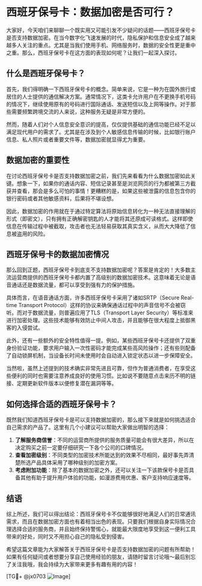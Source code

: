 # 西班牙保号卡：数据加密是否可行？

大家好，今天咱们来聊聊一个既实用又可能引发不少疑问的话题——西班牙保号卡是否支持数据加密。在当今数字化飞速发展的时代，隐私保护和信息安全成了越来越多人关注的重点。尤其是当我们使用手机、网络服务时，数据的安全性更是重中之重。那么，西班牙保号卡在这方面的表现如何呢？让我们一起深入探讨。

## 什么是西班牙保号卡？

首先，我们得明确一下西班牙保号卡的概念。简单来说，它是一种为在国外旅行或居住的人士提供的通信解决方案。通常情况下，这类卡允许用户在不更换手机号码的情况下，继续使用原有的号码进行国际通话、发送短信以及上网等操作。对于那些需要频繁跨境交流的人来说，这种服务无疑是非常方便的。

然而，随着人们对个人信息安全意识的提高，仅仅提供基础的通信功能已经不足以满足现代用户的需求了。尤其是在涉及到个人敏感信息传输的时候，比如银行账户信息、私人照片或者重要文件等，数据加密就显得尤为重要。

## 数据加密的重要性

在讨论西班牙保号卡是否支持数据加密之前，我们先来看看为什么数据加密如此关键。想象一下，如果你的通话内容、短信记录甚至是浏览网页的行为都被第三方截获并查看，那会是多么可怕的事情！更糟糕的是，如果这些被泄露的信息包含你的银行密码或者其他敏感资料，后果将不堪设想。

因此，数据加密的作用就在于通过特定算法将原始信息转化为一种无法直接理解的形式（即密文），只有拥有正确解密钥匙的人才能将其还原成可读格式。这样即使信息在传输过程中被截取，攻击者也无法轻易获取其真实含义，从而大大降低了信息被盗用的风险。

## 西班牙保号卡的数据加密情况

那么回到正题，西班牙保号卡到底支不支持数据加密呢？答案是肯定的！大多数主流运营商提供的西班牙保号卡都内置了高级别的数据加密技术。这意味着无论是语音通话还是数据流量，都可以享受到强有力的保护措施。

具体而言，在语音通话方面，许多西班牙保号卡采用了诸如SRTP（Secure Real-time Transport Protocol）这样的协议来确保通话过程中的声音信号不会被窃听。而对于数据流量，则普遍应用了TLS（Transport Layer Security）等标准来进行加密处理。这些技术能够有效防止中间人攻击，并且能够在很大程度上抵御黑客的入侵尝试。

此外，还有一些额外的安全特性值得一提。例如，某些西班牙保号卡还提供了双重身份验证功能，要求用户输入一次性密码才能完成某些高风险操作；还有些则配备了自动锁屏机制，当设备长时间未使用时会自动进入锁定状态以进一步保障安全。

当然啦，虽然上述提到的技术确实非常先进且可靠，但作为普通消费者，在享受这些便利的同时也需要注意养成良好的使用习惯。比如说不要随意点击来历不明的链接、定期更新软件版本以便修复潜在漏洞等等。

## 如何选择合适的西班牙保号卡？

既然我们知道西班牙保号卡是可以支持数据加密的，那么接下来就是如何挑选适合自己需求的产品了。这里有几个小建议可以帮助大家做出明智的选择：

1. **了解服务商信誉**：不同的运营商所提供的服务质量可能会有很大差异，所以在决定购买之前一定要仔细研究一下各个公司的口碑情况。
2. **查看加密级别**：不同类型的加密技术所能达到的效果不尽相同，最好事先弄清楚所选产品具体采用了哪种级别的加密方案。
3. **考虑附加功能**：除了基本的数据加密之外，还可以关注一下该款保号卡是否具备其他有助于提升用户体验的功能，如漫游费用优惠、客户支持响应速度等。

## 结语

综上所述，我们可以得出结论：西班牙保号卡不仅能够很好地满足人们的日常通讯需求，而且在数据加密方面也有着相当出色的表现。只要我们根据自身实际情况合理选择合适的服务商，并且始终保持警惕心，就能最大限度地享受到这一便利工具带来的好处，同时又不用担心自己的隐私受到侵害。

希望这篇文章能为大家解答关于西班牙保号卡是否支持数据加密的问题有所帮助！如果有任何疑问或者想要分享自己使用经验的朋友，请随时留言讨论哦～最后别忘了关注我哦，我会持续为大家带来更多有趣有用的内容！

[TG💪+ @jx0703 ![Image](https://github.com/user-attachments/assets/dbca1d08-cadb-493c-b0ec-ad6f7a83f270)]